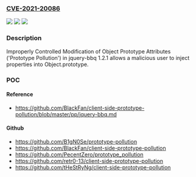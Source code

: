 ### [CVE-2021-20086](https://cve.mitre.org/cgi-bin/cvename.cgi?name=CVE-2021-20086)
![](https://img.shields.io/static/v1?label=Product&message=jquery-bbq&color=blue)
![](https://img.shields.io/static/v1?label=Version&message=n%2Fa&color=blue)
![](https://img.shields.io/static/v1?label=Vulnerability&message=Prototype%20Pollution&color=brighgreen)

### Description

Improperly Controlled Modification of Object Prototype Attributes ('Prototype Pollution') in jquery-bbq 1.2.1 allows a malicious user to inject properties into Object.prototype.

### POC

#### Reference
- https://github.com/BlackFan/client-side-prototype-pollution/blob/master/pp/jquery-bbq.md

#### Github
- https://github.com/B1gN0Se/prototype-pollution
- https://github.com/BlackFan/client-side-prototype-pollution
- https://github.com/PecentZero/prototype_pollution
- https://github.com/retr0-13/client-side-prototype-pollution
- https://github.com/tHeStRyNg/client-side-prototype-pollution

